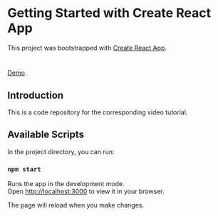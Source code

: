 # Getting Started with Create React App

This project was bootstrapped with [Create React App](https://github.com/facebook/create-react-app).

#

[Demo](https://Osama-Alsafwani.github.io/syncfusion_dashboard/).

## Introduction

This is a code repository for the corresponding video tutorial.

## Available Scripts

In the project directory, you can run:

### `npm start`

Runs the app in the development mode.\
Open [http://localhost:3000](http://localhost:3000) to view it in your browser.

The page will reload when you make changes.
